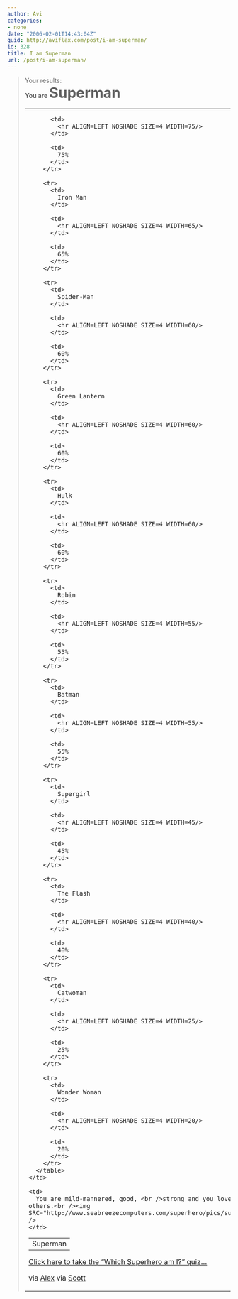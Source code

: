 ```yaml
---
author: Avi
categories:
- none
date: "2006-02-01T14:43:04Z"
guid: http://aviflax.com/post/i-am-superman/
id: 328
title: I am Superman
url: /post/i-am-superman/
---
```

> Your results:  
> **You are <font SIZE=6>Superman</font>**
> 
> <table>
>   <tr>
>     <td>
>       <table>
>         <tr>
>           <td>
>             Superman
>           </td>
>           
>           <td>
>             <hr ALIGN=LEFT NOSHADE SIZE=4 WIDTH=75/>
>           </td>
>           
>           <td>
>             75%
>           </td>
>         </tr>
>         
>         <tr>
>           <td>
>             Iron Man
>           </td>
>           
>           <td>
>             <hr ALIGN=LEFT NOSHADE SIZE=4 WIDTH=65/>
>           </td>
>           
>           <td>
>             65%
>           </td>
>         </tr>
>         
>         <tr>
>           <td>
>             Spider-Man
>           </td>
>           
>           <td>
>             <hr ALIGN=LEFT NOSHADE SIZE=4 WIDTH=60/>
>           </td>
>           
>           <td>
>             60%
>           </td>
>         </tr>
>         
>         <tr>
>           <td>
>             Green Lantern
>           </td>
>           
>           <td>
>             <hr ALIGN=LEFT NOSHADE SIZE=4 WIDTH=60/>
>           </td>
>           
>           <td>
>             60%
>           </td>
>         </tr>
>         
>         <tr>
>           <td>
>             Hulk
>           </td>
>           
>           <td>
>             <hr ALIGN=LEFT NOSHADE SIZE=4 WIDTH=60/>
>           </td>
>           
>           <td>
>             60%
>           </td>
>         </tr>
>         
>         <tr>
>           <td>
>             Robin
>           </td>
>           
>           <td>
>             <hr ALIGN=LEFT NOSHADE SIZE=4 WIDTH=55/>
>           </td>
>           
>           <td>
>             55%
>           </td>
>         </tr>
>         
>         <tr>
>           <td>
>             Batman
>           </td>
>           
>           <td>
>             <hr ALIGN=LEFT NOSHADE SIZE=4 WIDTH=55/>
>           </td>
>           
>           <td>
>             55%
>           </td>
>         </tr>
>         
>         <tr>
>           <td>
>             Supergirl
>           </td>
>           
>           <td>
>             <hr ALIGN=LEFT NOSHADE SIZE=4 WIDTH=45/>
>           </td>
>           
>           <td>
>             45%
>           </td>
>         </tr>
>         
>         <tr>
>           <td>
>             The Flash
>           </td>
>           
>           <td>
>             <hr ALIGN=LEFT NOSHADE SIZE=4 WIDTH=40/>
>           </td>
>           
>           <td>
>             40%
>           </td>
>         </tr>
>         
>         <tr>
>           <td>
>             Catwoman
>           </td>
>           
>           <td>
>             <hr ALIGN=LEFT NOSHADE SIZE=4 WIDTH=25/>
>           </td>
>           
>           <td>
>             25%
>           </td>
>         </tr>
>         
>         <tr>
>           <td>
>             Wonder Woman
>           </td>
>           
>           <td>
>             <hr ALIGN=LEFT NOSHADE SIZE=4 WIDTH=20/>
>           </td>
>           
>           <td>
>             20%
>           </td>
>         </tr>
>       </table>
>     </td>
>     
>     <td>
>       You are mild-mannered, good, <br />strong and you love to help others.<br /><img SRC="http://www.seabreezecomputers.com/superhero/pics/superman.jpg" />
>     </td>
>   </tr>
> </table>
> 
> <a HREF="http://www.seabreezecomputers.com/superhero">Click here to take the &#8220;Which Superhero am I?&#8221; quiz&#8230;</a> 

via [Alex](http://www.alexking.org/blog/2006/01/31/ironman/) via [Scott](http://fuzzyblog.com/archives/2006/01/31/scott-johnson-55-wonder-woman/)